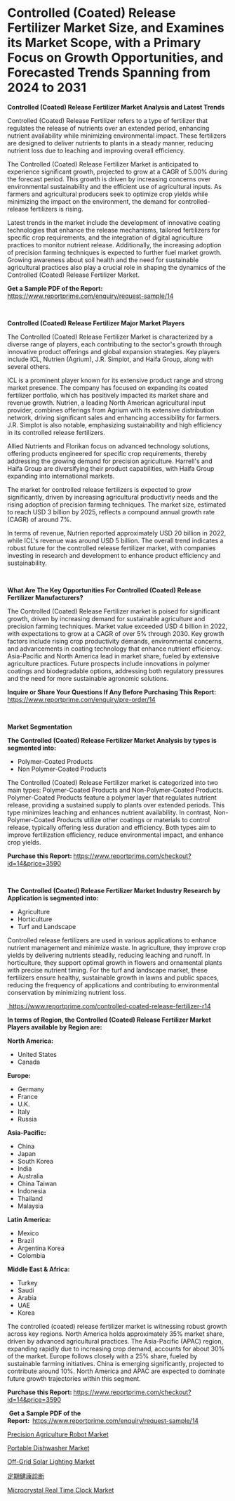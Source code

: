 <p><h1>Controlled (Coated) Release Fertilizer Market Size, and Examines its Market Scope, with a Primary Focus on Growth Opportunities, and Forecasted Trends Spanning from 2024 to 2031</h1></p><p><strong>Controlled (Coated) Release Fertilizer Market Analysis and Latest Trends</strong></p>
<p><p>Controlled (Coated) Release Fertilizer refers to a type of fertilizer that regulates the release of nutrients over an extended period, enhancing nutrient availability while minimizing environmental impact. These fertilizers are designed to deliver nutrients to plants in a steady manner, reducing nutrient loss due to leaching and improving overall efficiency.</p><p>The Controlled (Coated) Release Fertilizer Market is anticipated to experience significant growth, projected to grow at a CAGR of 5.00% during the forecast period. This growth is driven by increasing concerns over environmental sustainability and the efficient use of agricultural inputs. As farmers and agricultural producers seek to optimize crop yields while minimizing the impact on the environment, the demand for controlled-release fertilizers is rising.</p><p>Latest trends in the market include the development of innovative coating technologies that enhance the release mechanisms, tailored fertilizers for specific crop requirements, and the integration of digital agriculture practices to monitor nutrient release. Additionally, the increasing adoption of precision farming techniques is expected to further fuel market growth. Growing awareness about soil health and the need for sustainable agricultural practices also play a crucial role in shaping the dynamics of the Controlled (Coated) Release Fertilizer Market.</p></p>
<p><strong>Get a Sample PDF of the Report:&nbsp;</strong> <a href="https://www.reportprime.com/enquiry/request-sample/14">https://www.reportprime.com/enquiry/request-sample/14</a></p>
<p>&nbsp;</p>
<p><strong>Controlled (Coated) Release Fertilizer Major Market Players</strong></p>
<p><p>The Controlled (Coated) Release Fertilizer Market is characterized by a diverse range of players, each contributing to the sector's growth through innovative product offerings and global expansion strategies. Key players include ICL, Nutrien (Agrium), J.R. Simplot, and Haifa Group, along with several others.</p><p>ICL is a prominent player known for its extensive product range and strong market presence. The company has focused on expanding its coated fertilizer portfolio, which has positively impacted its market share and revenue growth. Nutrien, a leading North American agricultural input provider, combines offerings from Agrium with its extensive distribution network, driving significant sales and enhancing accessibility for farmers. J.R. Simplot is also notable, emphasizing sustainability and high efficiency in its controlled release fertilizers.</p><p>Allied Nutrients and Florikan focus on advanced technology solutions, offering products engineered for specific crop requirements, thereby addressing the growing demand for precision agriculture. Harrell's and Haifa Group are diversifying their product capabilities, with Haifa Group expanding into international markets.</p><p>The market for controlled release fertilizers is expected to grow significantly, driven by increasing agricultural productivity needs and the rising adoption of precision farming techniques. The market size, estimated to reach USD 3 billion by 2025, reflects a compound annual growth rate (CAGR) of around 7%. </p><p>In terms of revenue, Nutrien reported approximately USD 20 billion in 2022, while ICL's revenue was around USD 5 billion. The overall trend indicates a robust future for the controlled release fertilizer market, with companies investing in research and development to enhance product efficiency and sustainability.</p></p>
<p>&nbsp;</p>
<p><strong>What Are The Key Opportunities For Controlled (Coated) Release Fertilizer Manufacturers?</strong></p>
<p><p>The Controlled (Coated) Release Fertilizer market is poised for significant growth, driven by increasing demand for sustainable agriculture and precision farming techniques. Market value exceeded USD 4 billion in 2022, with expectations to grow at a CAGR of over 5% through 2030. Key growth factors include rising crop productivity demands, environmental concerns, and advancements in coating technology that enhance nutrient efficiency. Asia-Pacific and North America lead in market share, fueled by extensive agriculture practices. Future prospects include innovations in polymer coatings and biodegradable options, addressing both regulatory pressures and the need for more sustainable agronomic solutions.</p></p>
<p><strong>Inquire or Share Your Questions If Any Before Purchasing This Report:</strong> <a href="https://www.reportprime.com/enquiry/pre-order/14">https://www.reportprime.com/enquiry/pre-order/14</a></p>
<p>&nbsp;</p>
<p><strong>Market Segmentation</strong></p>
<p><strong>The Controlled (Coated) Release Fertilizer Market Analysis by types is segmented into:</strong></p>
<p><ul><li>Polymer-Coated Products</li><li>Non Polymer-Coated Products</li></ul></p>
<p><p>The Controlled (Coated) Release Fertilizer market is categorized into two main types: Polymer-Coated Products and Non-Polymer-Coated Products. Polymer-Coated Products feature a polymer layer that regulates nutrient release, providing a sustained supply to plants over extended periods. This type minimizes leaching and enhances nutrient availability. In contrast, Non-Polymer-Coated Products utilize other coatings or materials to control release, typically offering less duration and efficiency. Both types aim to improve fertilization efficiency, reduce environmental impact, and enhance crop yields.</p></p>
<p><strong>Purchase this Report:&nbsp;</strong><a href="https://www.reportprime.com/checkout?id=14&price=3590">https://www.reportprime.com/checkout?id=14&price=3590</a></p>
<p>&nbsp;</p>
<p><strong>The Controlled (Coated) Release Fertilizer Market Industry Research by Application is segmented into:</strong></p>
<p><ul><li>Agriculture</li><li>Horticulture</li><li>Turf and Landscape</li></ul></p>
<p><p>Controlled release fertilizers are used in various applications to enhance nutrient management and minimize waste. In agriculture, they improve crop yields by delivering nutrients steadily, reducing leaching and runoff. In horticulture, they support optimal growth in flowers and ornamental plants with precise nutrient timing. For the turf and landscape market, these fertilizers ensure healthy, sustainable growth in lawns and public spaces, reducing the frequency of applications and contributing to environmental conservation by minimizing nutrient loss.</p></p>
<p><a href="https://www.reportprime.com/controlled-coated-release-fertilizer-r14">&nbsp;https://www.reportprime.com/controlled-coated-release-fertilizer-r14</a></p>
<p><strong>In terms of Region, the Controlled (Coated) Release Fertilizer Market Players available by Region are:</strong></p>
<p>
    <p> <strong> North America: </strong>
        <ul>
            <li>United States</li>
            <li>Canada</li>
        </ul>
        </p> 
    <p> <strong> Europe: </strong>
        <ul>
            <li>Germany</li>
            <li>France</li>
            <li>U.K.</li>
            <li>Italy</li>
            <li>Russia</li>
        </ul>
        </p> 
    <p> <strong> Asia-Pacific: </strong>
        <ul>
            <li>China</li>
            <li>Japan</li>
            <li>South Korea</li>
            <li>India</li>
            <li>Australia</li>
            <li>China Taiwan</li>
            <li>Indonesia</li>
            <li>Thailand</li>
            <li>Malaysia</li>
        </ul>
        </p> 
    <p> <strong> Latin America: </strong>
        <ul>
            <li>Mexico</li>
            <li>Brazil</li>
            <li>Argentina Korea</li>
            <li>Colombia</li>
        </ul>
        </p> 
    <p> <strong> Middle East & Africa: </strong>
        <ul>
            <li>Turkey</li>
            <li>Saudi</li>
            <li>Arabia</li>
            <li>UAE</li>
            <li>Korea</li>
        </ul>
    </p>
    </p>
<p><p>The controlled (coated) release fertilizer market is witnessing robust growth across key regions. North America holds approximately 35% market share, driven by advanced agricultural practices. The Asia-Pacific (APAC) region, expanding rapidly due to increasing crop demand, accounts for about 30% of the market. Europe follows closely with a 25% share, fueled by sustainable farming initiatives. China is emerging significantly, projected to contribute around 10%. North America and APAC are expected to dominate future growth trajectories within this segment.</p></p>
<p><strong>Purchase this Report: </strong><a href="https://www.reportprime.com/checkout?id=14&price=3590">https://www.reportprime.com/checkout?id=14&price=3590</a></p>
<p>&nbsp;<strong>Get a Sample PDF of the Report:&nbsp;&nbsp;</strong><a href="https://www.reportprime.com/enquiry/request-sample/14">https://www.reportprime.com/enquiry/request-sample/14</a></p>
<p><strong></strong></p>
<p><p><a href="https://github.com/angelajermaine/Market-Research-Report-List-5/blob/main/precision-agriculture-robot-market.md">Precision Agriculture Robot Market</a></p><p><a href="https://medium.com/@richard_ellings/portable-dishwasher-market-a-global-and-regional-analysis-focus-on-end-user-product-and-region-3d2c2fba4c5c">Portable Dishwasher Market</a></p><p><a href="https://medium.com/@richard_ellings/off-grid-solar-lighting-market-trends-and-analysis-opportunities-and-challenges-for-future-47d7ec8a817c">Off-Grid Solar Lighting Market</a></p><p><a href="https://medium.com/@shade463/2024%E5%B9%B4%E3%81%8B%E3%82%892031%E5%B9%B4%E3%81%BE%E3%81%A7%E3%81%AE%E6%9C%9F%E9%96%93%E3%81%AB%E3%81%8A%E3%81%91%E3%82%8B%E3%82%B0%E3%83%AD%E3%83%BC%E3%83%90%E3%83%AB%E5%AE%9A%E6%9C%9F%E8%BA%AB%E4%BD%93%E6%A4%9C%E6%9F%BB%E5%B8%82%E5%A0%B4%E3%82%BB%E3%82%AF%E3%82%BF%E3%83%BC%E3%81%AE%E5%B8%82%E5%A0%B4%E5%8B%95%E5%90%91%E3%81%A8%E5%B0%86%E6%9D%A5%E3%81%AE%E3%83%88%E3%83%AC%E3%83%B3%E3%83%89%E3%81%AE%E4%BA%88%E6%B8%AC-5f3c41ddaeb8">定期健康診断</a></p><p><a href="https://issuu.com/reportprime-2/docs/microcrystal-real-time-clock-market_d7ac9bf2e90b1e">Microcrystal Real Time Clock Market</a></p></p>